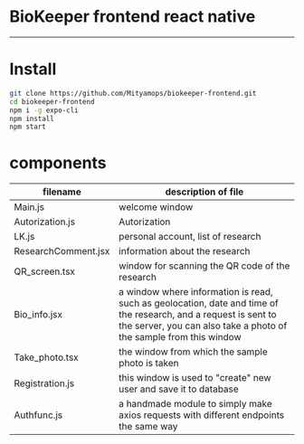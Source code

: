 # BioKeeper frontend react native
---------------------------------
# Install 
```sh
git clone https://github.com/Mityamops/biokeeper-frontend.git
cd biokeeper-frontend
npm i -g expo-cli
npm install
npm start
```

# components

filename   | description of file
----------------------|----------------------
Main.js            | welcome window
Autorization.js     | Autorization
LK.js               |personal account, list of research
ResearchComment.jsx    | information about the research
QR_screen.tsx          | window for scanning the QR code of the research
Bio_info.jsx           | a window where information is read, such as    geolocation, date and time of the research, and a request is sent to the server, you can also take a photo of the sample from this window
Take_photo.tsx         | the window from which the sample photo is taken
Registration.js        | this window is used to "create" new user and save it to database
Authfunc.js            | a handmade module to simply make axios requests with different endpoints the same way
